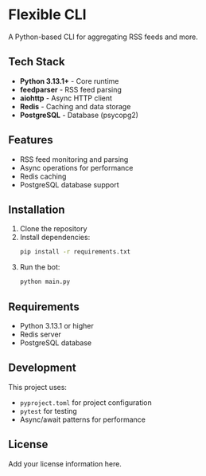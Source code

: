 ﻿# Flexible CLI

A Python-based CLI for aggregating RSS feeds and more.

## Tech Stack

- **Python 3.13.1+** - Core runtime
- **feedparser** - RSS feed parsing
- **aiohttp** - Async HTTP client
- **Redis** - Caching and data storage
- **PostgreSQL** - Database (psycopg2)

## Features

- RSS feed monitoring and parsing
- Async operations for performance
- Redis caching
- PostgreSQL database support

## Installation

1. Clone the repository
2. Install dependencies:
   ```bash
   pip install -r requirements.txt
   ```
3. Run the bot:
   ```bash
   python main.py
   ```

## Requirements

- Python 3.13.1 or higher
- Redis server
- PostgreSQL database

## Development

This project uses:
- `pyproject.toml` for project configuration
- `pytest` for testing
- Async/await patterns for performance

## License

Add your license information here.
